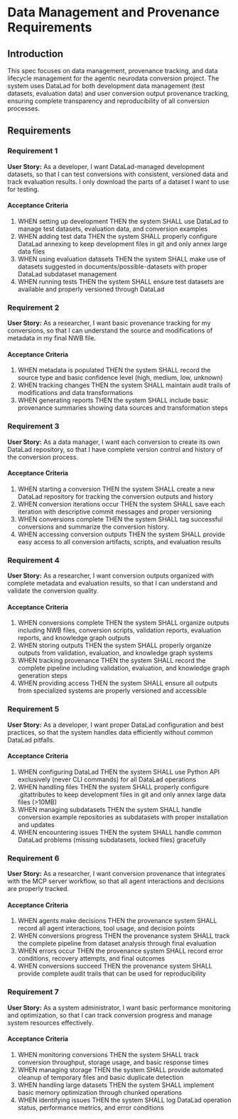 # Data Management and Provenance Requirements

## Introduction

This spec focuses on data management, provenance tracking, and data lifecycle
management for the agentic neurodata conversion project. The system uses DataLad
for both development data management (test datasets, evaluation data) and user
conversion output provenance tracking, ensuring complete transparency and
reproducibility of all conversion processes.

## Requirements

### Requirement 1

**User Story:** As a developer, I want DataLad-managed development datasets, so
that I can test conversions with consistent, versioned data and track evaluation
results. I only download the parts of a dataset I want to use for testing.

#### Acceptance Criteria

1. WHEN setting up development THEN the system SHALL use DataLad to manage test
   datasets, evaluation data, and conversion examples
2. WHEN adding test data THEN the system SHALL properly configure DataLad
   annexing to keep development files in git and only annex large data files
3. WHEN using evaluation datasets THEN the system SHALL make use of datasets
   suggested in documents/possible-datasets with proper DataLad subdataset
   management
4. WHEN running tests THEN the system SHALL ensure test datasets are available
   and properly versioned through DataLad

### Requirement 2

**User Story:** As a researcher, I want basic provenance tracking for my
conversions, so that I can understand the source and modifications of metadata
in my final NWB file.

#### Acceptance Criteria

1. WHEN metadata is populated THEN the system SHALL record the source type and
   basic confidence level (high, medium, low, unknown)
2. WHEN tracking changes THEN the system SHALL maintain audit trails of
   modifications and data transformations
3. WHEN generating reports THEN the system SHALL include basic provenance
   summaries showing data sources and transformation steps

### Requirement 3

**User Story:** As a data manager, I want each conversion to create its own
DataLad repository, so that I have complete version control and history of the
conversion process.

#### Acceptance Criteria

1. WHEN starting a conversion THEN the system SHALL create a new DataLad
   repository for tracking the conversion outputs and history
2. WHEN conversion iterations occur THEN the system SHALL save each iteration
   with descriptive commit messages and proper versioning
3. WHEN conversions complete THEN the system SHALL tag successful conversions
   and summarize the conversion history.
4. WHEN accessing conversion outputs THEN the system SHALL provide easy access
   to all conversion artifacts, scripts, and evaluation results

### Requirement 4

**User Story:** As a researcher, I want conversion outputs organized with
complete metadata and evaluation results, so that I can understand and validate
the conversion quality.

#### Acceptance Criteria

1. WHEN conversions complete THEN the system SHALL organize outputs including
   NWB files, conversion scripts, validation reports, evaluation reports, and
   knowledge graph outputs
2. WHEN storing outputs THEN the system SHALL properly organize outputs from
   validation, evaluation, and knowledge graph systems
3. WHEN tracking provenance THEN the system SHALL record the complete pipeline
   including validation, evaluation, and knowledge graph generation steps
4. WHEN providing access THEN the system SHALL ensure all outputs from
   specialized systems are properly versioned and accessible

### Requirement 5

**User Story:** As a developer, I want proper DataLad configuration and best
practices, so that the system handles data efficiently without common DataLad
pitfalls.

#### Acceptance Criteria

1. WHEN configuring DataLad THEN the system SHALL use Python API exclusively
   (never CLI commands) for all DataLad operations
2. WHEN handling files THEN the system SHALL properly configure .gitattributes
   to keep development files in git and only annex large data files (>10MB)
3. WHEN managing subdatasets THEN the system SHALL handle conversion example
   repositories as subdatasets with proper installation and updates
4. WHEN encountering issues THEN the system SHALL handle common DataLad problems
   (missing subdatasets, locked files) gracefully

### Requirement 6

**User Story:** As a researcher, I want conversion provenance that integrates
with the MCP server workflow, so that all agent interactions and decisions are
properly tracked.

#### Acceptance Criteria

1. WHEN agents make decisions THEN the provenance system SHALL record all agent
   interactions, tool usage, and decision points
2. WHEN conversions progress THEN the provenance system SHALL track the complete
   pipeline from dataset analysis through final evaluation
3. WHEN errors occur THEN the provenance system SHALL record error conditions,
   recovery attempts, and final outcomes
4. WHEN conversions succeed THEN the provenance system SHALL provide complete
   audit trails that can be used for reproducibility

### Requirement 7

**User Story:** As a system administrator, I want basic performance monitoring and optimization, so that I can track conversion progress and manage system resources effectively.

#### Acceptance Criteria

1. WHEN monitoring conversions THEN the system SHALL track conversion throughput, storage usage, and basic response times
2. WHEN managing storage THEN the system SHALL provide automated cleanup of temporary files and basic duplicate detection
3. WHEN handling large datasets THEN the system SHALL implement basic memory optimization through chunked operations
4. WHEN identifying issues THEN the system SHALL log DataLad operation status, performance metrics, and error conditions
